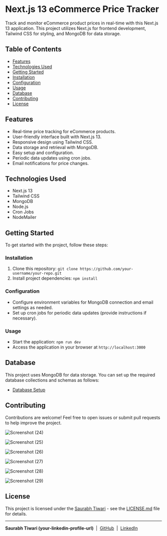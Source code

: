 # Next.js 13 eCommerce Price Tracker

Track and monitor eCommerce product prices in real-time with this Next.js 13 application. This project utilizes Next.js for frontend development, Tailwind CSS for styling, and MongoDB for data storage.

## Table of Contents
- [Features](#features)
- [Technologies Used](#technologies-used)
- [Getting Started](#getting-started)
- [Installation](#installation)
- [Configuration](#configuration)
- [Usage](#usage)
- [Database](#database)
- [Contributing](#contributing)
- [License](#license)

## Features
- Real-time price tracking for eCommerce products.
- User-friendly interface built with Next.js 13.
- Responsive design using Tailwind CSS.
- Data storage and retrieval with MongoDB.
- Easy setup and configuration.
- Periodic data updates using cron jobs.
- Email notifications for price changes.

## Technologies Used
- Next.js 13
- Tailwind CSS
- MongoDB
- Node.js
- Cron Jobs
- NodeMailer

## Getting Started
To get started with the project, follow these steps:

### Installation
1. Clone this repository: `git clone https://github.com/your-username/your-repo.git`
2. Install project dependencies: `npm install`

### Configuration
- Configure environment variables for MongoDB connection and email settings as needed.
- Set up cron jobs for periodic data updates (provide instructions if necessary).

### Usage
- Start the application: `npm run dev`
- Access the application in your browser at `http://localhost:3000`

## Database
This project uses MongoDB for data storage. You can set up the required database collections and schemas as follows:

- [Database Setup](link-to-database-setup-readme)

## Contributing
Contributions are welcome! Feel free to open issues or submit pull requests to help improve the project.


![Screenshot (24)](https://github.com/sk230144/pricewise/assets/95127073/1763e87b-1708-482b-9738-0377a074d5cd)


![Screenshot (25)](https://github.com/sk230144/pricewise/assets/95127073/e5b93ff9-2f9c-45b9-9011-870a3727661c)

![Screenshot (26)](https://github.com/sk230144/pricewise/assets/95127073/14f7d0d3-583b-4988-a459-8e855ba07b6e)

![Screenshot (27)](https://github.com/sk230144/pricewise/assets/95127073/b493ce93-01e7-4b93-8dca-74d018c86ba5)


![Screenshot (28)](https://github.com/sk230144/pricewise/assets/95127073/b9fd01ff-064a-4681-bc53-af861b82d0b5)


![Screenshot (29)](https://github.com/sk230144/pricewise/assets/95127073/d04d586e-23ef-4de9-b255-509a0f89dbac)


## License
This project is licensed under the [Saurabh Tiwari](LICENSE.md) - see the [LICENSE.md](LICENSE.md) file for details.

---

**Saurabh Tiwari (your-linkedin-profile-url)** &nbsp;|&nbsp; [GitHub](https://github.com/sk230144/pricewise/) &nbsp;|&nbsp; [LinkedIn](https://www.linkedin.com/in/saurabh-tiwari-30b249225/)

